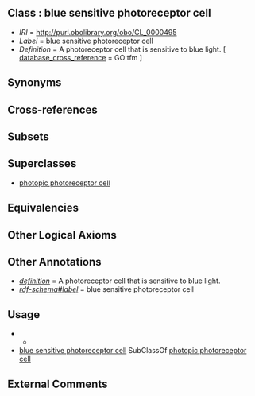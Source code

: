 
## Class : blue sensitive photoreceptor cell

 * *IRI* = http://purl.obolibrary.org/obo/CL_0000495
 * *Label* = blue sensitive photoreceptor cell
 * *Definition* = A photoreceptor cell that is sensitive to blue light. [ [database_cross_reference](../../ef/oboInOwl#hasDbXref.md) = GO:tfm ]

## Synonyms


## Cross-references


## Subsets


## Superclasses

 * [photopic photoreceptor cell](../../CL/90/CL_0000490.md)

## Equivalencies


## Other Logical Axioms


## Other Annotations

 * *[definition](../../IAO/15/IAO_0000115.md)* = A photoreceptor cell that is sensitive to blue light.
 * *[rdf-schema#label](../../el/rdf-schema#label.md)* = blue sensitive photoreceptor cell

## Usage

 * -
 * [blue sensitive photoreceptor cell](../../CL/95/CL_0000495.md) SubClassOf [photopic photoreceptor cell](../../CL/90/CL_0000490.md)

## External Comments

